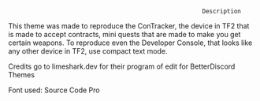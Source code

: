                                                            Description
This theme was made to reproduce the ConTracker, the device in TF2 that is made to accept contracts, mini quests that are made to make you get certain weapons.
To reproduce even the Developer Console, that looks like any other device in TF2, use compact text mode.

Credits go to limeshark.dev for their program of edit for BetterDiscord Themes

Font used: Source Code Pro 
